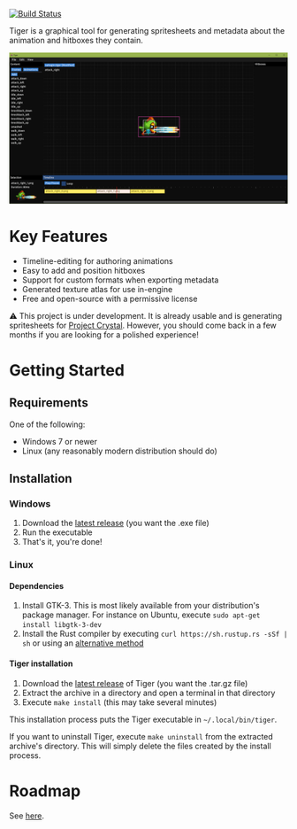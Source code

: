 [![Build Status](https://travis-ci.org/agersant/tiger.svg?branch=master)](https://travis-ci.org/agersant/tiger)

Tiger is a graphical tool for generating spritesheets and metadata about the animation and hitboxes they contain.

![Tiger](res/readme/screenshot-0.2.0.png?raw=true "Tiger")

# Key Features

- Timeline-editing for authoring animations
- Easy to add and position hitboxes
- Support for custom formats when exporting metadata
- Generated texture atlas for use in-engine
- Free and open-source with a permissive license

⚠️ This project is under development. It is already usable and is generating spritesheets for [Project Crystal](https://github.com/agersant/crystal). However, you should come back in a few months if you are looking for a polished experience!

# Getting Started

## Requirements

One of the following:
- Windows 7 or newer
- Linux (any reasonably modern distribution should do)

## Installation

### Windows
1. Download the [latest release](https://github.com/agersant/tiger/releases/latest) (you want the .exe file)
2. Run the executable
3. That's it, you're done!

### Linux

#### Dependencies

1. Install GTK-3. This is most likely available from your distribution's package manager. For instance on Ubuntu, execute `sudo apt-get install libgtk-3-dev`
2. Install the Rust compiler by executing `curl https://sh.rustup.rs -sSf | sh` or using an [alternative method](https://www.rust-lang.org/en-US/install.html)

#### Tiger installation
1. Download the [latest release]((https://github.com/agersant/tiger/releases/latest)) of Tiger (you want the .tar.gz file)
2. Extract the archive in a directory and open a terminal in that directory
3. Execute `make install` (this may take several minutes)

This installation process puts the Tiger executable in `~/.local/bin/tiger`.

If you want to uninstall Tiger, execute `make uninstall` from the extracted archive's directory. This will simply delete the files created by the install process.

# Roadmap

See [here](Roadmap.md).
